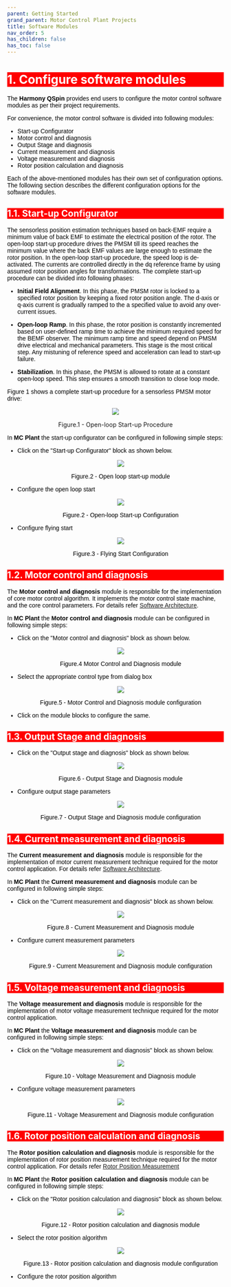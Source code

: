 ```yaml
---
parent: Getting Started
grand_parent: Motor Control Plant Projects
title: Software Modules
nav_order: 5
has_children: false
has_toc: false
--- 
```

<!-- Styling  -->
<style>
 body {
        counter-reset: h1;
        padding: 20px;
    }

   h1 {
        background-color: red;
        color: white;
        counter-reset: h2
    }

    h2 {
        background-color: red;
        color: white;
        counter-reset: h3
    }

    h3 {
        background-color: red;
        color: white;
        counter-reset: h4
    }

    h1:before {
        background-color: red;
        color: white;
        counter-increment: h1;
        content: counter(h1) ". "
    }

    h2:before {
        background-color: red;
        color: white;
        counter-increment: h2;
        content: counter(h1) "." counter(h2) ". "
    }

    h3:before {
        background-color: red;
        color: white;
        counter-increment: h3;
        content: counter(h1) "." counter(h2) "." counter(h3) ". "
    }

    h4:before {
        background-color: red;
        color: white;
        counter-increment: h4;
        content: counter(h1) "." counter(h2) "." counter(h3) "." counter(h4) ". "
    }
    p{
        color: black;
        font-family: "Arial", Helvetica, sans-serif;
    }

    article {
        max-width: 50em;
        background: white;
        padding: 2em;
        margin: 1em auto;
    }

    .table-of-contents {
        float: right;
        width: 40%;
        background: #eee;
        font-size: 0.8em;
        padding: 1em 2em;
        margin: 0 0 0.5em 0.5em;
    }
    .table-of-contents ul {
        padding: 0;
    }
    .table-of-contents li {
        margin: 0 0 0.25em 0;
    }
    .table-of-contents a {
        text-decoration: none;
    }
    .table-of-contents a:hover,
    .table-of-contents a:active {
        text-decoration: underline;
    }

    h3:target {
        animation: highlight 1s ease;
    }

    @keyframes highlight {
    from { background: yellow; }
    to { background: white; }
    }

    li{
        color: black;
        font-family: "Arial", Helvetica, sans-serif;
    }

    table{
        color: black;
        font-family: "Arial", Helvetica, sans-serif;
    }

    }
}
</style>

# Configure software modules
The **Harmony QSpin** provides end users to configure the motor control software modules as per their project requirements. 

For convenience, the motor control software is divided into following modules:
- Start-up Configurator
- Motor control and diagnosis
- Output Stage and diagnosis
- Current measurement and diagnosis
- Voltage measurement and diagnosis
- Rotor position calculation and diagnosis


Each of the above-mentioned modules has their own set of configuration options. The following section describes the different configuration options for the software modules.

## Start-up Configurator
The sensorless position estimation techniques based on back-EMF require a minimum value of back EMF to estimate the electrical position of the rotor. The open-loop start-up procedure drives the PMSM till its speed reaches the minimum value where the back EMF values are large enough to estimate the rotor position.
In the open-loop start-up procedure, the speed loop is de-activated.  The currents are controlled directly in the dq reference frame by using assumed rotor position angles for transformations. 
The complete start-up procedure can be divided into following phases:

- **Initial Field Alignment**. In this phase, the PMSM rotor is locked to a specified rotor position by keeping a fixed rotor position angle. The d-axis or q-axis current is gradually ramped to the a specified value to avoid any over-current issues. 

- **Open-loop Ramp**. In this phase, the rotor position is constantly incremented based on user-defined ramp time to achieve the minimum required speed for the BEMF observer. The minimum ramp time and speed depend on PMSM drive electrical and mechanical parameters. This stage is the most critical step. Any mistuning of reference speed and acceleration can lead to start-up failure.

- **Stabilization**. In this phase, the PMSM is allowed to rotate at a constant open-loop speed. This step ensures a smooth transition to close loop mode.

Figure 1 shows a complete start-up procedure for a sensorless PMSM motor drive:

<p align="center">
  <img src="images/Open_loop_start_up_procedure.JPG" />
  <figcaption align= "center">Figure.1 - Open-loop Start-up Procedure </figcaption>
</p>

In **MC Plant** the start-up configurator can be configured in following simple steps:
- Click on the "Start-up Configurator" block as shown below.
    <p align="center">
        <img src="images/start_up_module.JPG" />
        <figcaption align= "center">Figure.2 - Open loop start-up module </figcaption>
    </p>
- Configure the open loop start
    <p align="center">
        <img src="images/open_loop_configuration.jpg" />
        <figcaption align= "center">Figure.2 - Open-loop Start-up Configuration </figcaption>
    </p>

- Configure flying start
    <p align="center">
        <img src="images/flying_start_config.jpg" />
        <figcaption align= "center">Figure.3 - Flying Start Configuration </figcaption>
    </p>


## Motor control and diagnosis
The **Motor control and diagnosis** module is responsible for the implementation of core motor control algorithm. It implements the motor control state machine, and the core control parameters. For details refer [Software Architecture](theory/software_architecture.md).

In **MC Plant** the **Motor control and diagnosis** module can be configured in following simple steps:

- Click on the "Motor control and diagnosis" block as shown below.
    <p align="center">
        <img src="images/motor_control_and_diagnosis.jpg" />
        <figcaption align= "center">Figure.4 Motor Control and Diagnosis module </figcaption>
    </p>
- Select the appropriate control type from dialog box
    <p align="center">
        <img src="images/motor_control_config.jpg" />
        <figcaption align= "center">Figure.5 - Motor Control and Diagnosis module configuration </figcaption>
    </p>
- Click on the module blocks to configure the same.

## Output Stage and diagnosis
- Click on the "Output stage and diagnosis" block as shown below.
    <p align="center">
        <img src="images/output_stage_and_diagnosis.jpg" />
        <figcaption align= "center">Figure.6 - Output Stage and Diagnosis module </figcaption>
    </p>

- Configure output stage parameters
    <p align="center">
        <img src="images/output_stage_config.jpg" />
        <figcaption align= "center">Figure.7 - Output Stage and Diagnosis module configuration </figcaption>
    </p>

## Current measurement and diagnosis
The **Current measurement and diagnosis** module is responsible for the implementation of motor current measurement technique required for the motor control application. For details refer [Software Architecture](theory/current_measurement.md).

In **MC Plant** the **Current measurement and diagnosis** module can be configured in following simple steps:
- Click on the "Current measurement and diagnosis" block as shown below.
    <p align="center">
        <img src="images/current_calculation_and_diagnosis.jpg" />
        <figcaption align= "center">Figure.8 - Current Measurement and Diagnosis module </figcaption>
    </p>
- Configure current measurement parameters
    <p align="center">
        <img src="images/current_measurement_and_diagnosis.jpg" />
        <figcaption align= "center">Figure.9 - Current Measurement and Diagnosis module configuration </figcaption>
    </p>

## Voltage measurement and diagnosis
The **Voltage measurement and diagnosis** module is responsible for the implementation of motor voltage measurement technique required for the motor control application. 


In **MC Plant** the **Voltage measurement and diagnosis** module can be configured in following simple steps:
- Click on the "Voltage measurement and diagnosis" block as shown below.
    <p align="center">
        <img src="images/voltage_measurement_and_diagnosis.jpg" />
        <figcaption align= "center">Figure.10 - Voltage Measurement and Diagnosis module  </figcaption>
    </p>
- Configure voltage measurement parameters
    <p align="center">
        <img src="images/voltage_measurment_config.jpg" />
        <figcaption align= "center">Figure.11 - Voltage Measurement and Diagnosis module  configuration </figcaption>
    </p>

## Rotor position calculation and diagnosis
The **Rotor position calculation and diagnosis** module is responsible for the implementation of rotor position measurement technique required for the motor control application. For details refer [Rotor Position Measurement](theory/rotor_position_measurement.md)

In **MC Plant** the **Rotor position calculation and diagnosis** module can be configured in following simple steps:
- Click on the "Rotor position calculation and diagnosis" block as shown below.
    <p align="center">
        <img src="images/Position_calculation_and_diagnosis.jpg" />
        <figcaption align= "center">Figure.12 - Rotor position calculation and diagnosis module </figcaption>
    </p>
- Select the rotor position algorithm
    <p align="center">
        <img src="images/position_measurement_config.jpg" />
        <figcaption align= "center">Figure.13 - Rotor position calculation and diagnosis module configuration </figcaption>
    </p>
- Configure the rotor position algorithm

